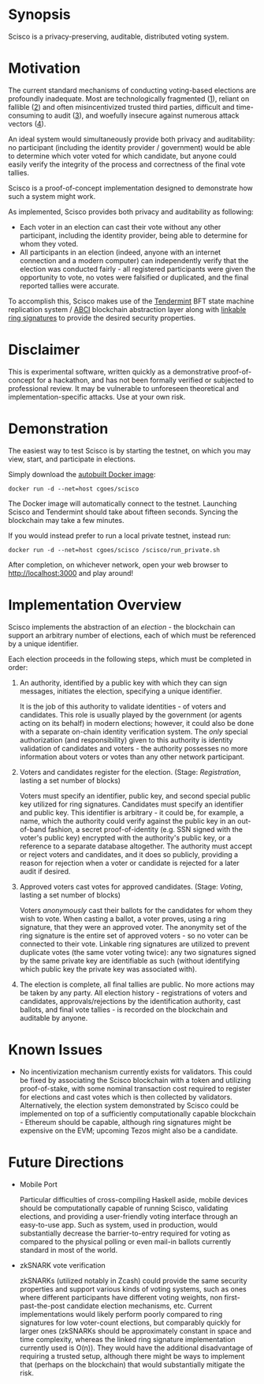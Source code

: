 # Synopsis

Scisco is a privacy-preserving, auditable, distributed voting system.

# Motivation

The current standard mechanisms of conducting voting-based elections are profoundly inadequate. Most are technologically fragmented ([1](https://www.eac.gov/voting-equipment/managing-election-technology/)), reliant on fallible ([2](https://www.theguardian.com/technology/2017/jun/05/russia-us-election-hack-voting-system-nsa-report)) and often misincentivized trusted third parties, difficult and time-consuming to audit ([3](https://www.verifiedvoting.org/resources/post-election-audits/)), and woefully insecure against numerous attack vectors ([4](https://www.bloomberg.com/news/articles/2017-06-13/russian-breach-of-39-states-threatens-future-u-s-elections)).

An ideal system would simultaneously provide both privacy and auditability: no participant (including the identity provider / government) would be able to determine which voter voted for which candidate, but anyone could easily verify the integrity of the process and correctness of the final vote tallies.

Scisco is a proof-of-concept implementation designed to demonstrate how such a system might work.

As implemented, Scisco provides both privacy and auditability as following:

- Each voter in an election can cast their vote without any other participant, including the identity provider, being able to determine for whom they voted.
- All participants in an election (indeed, anyone with an internet connection and a modern computer) can independently verify that the election was conducted fairly - all registered participants were given the opportunity to vote, no votes were falsified or duplicated, and the final reported tallies were accurate.

To accomplish this, Scisco makes use of the [Tendermint](https://tendermint.com/) BFT state machine replication system / [ABCI](https://github.com/tendermint/abci) blockchain abstraction layer along with [linkable ring signatures](https://link.springer.com/chapter/10.1007%2F11424826_65#page-1) to provide the desired security properties.

# Disclaimer

This is experimental software, written quickly as a demonstrative proof-of-concept for a hackathon, and has not been formally verified or subjected to professional review. It may be vulnerable to unforeseen theoretical and implementation-specific attacks. Use at your own risk.

# Demonstration

The easiest way to test Scisco is by starting the testnet, on which you may view, start, and participate in elections.

Simply download the [autobuilt Docker image](https://hub.docker.com/r/cgoes/scisco):

```
docker run -d --net=host cgoes/scisco
```

The Docker image will automatically connect to the testnet. Launching Scisco and Tendermint should take about fifteen seconds. Syncing the blockchain may take a few minutes.

If you would instead prefer to run a local private testnet, instead run:

```
docker run -d --net=host cgoes/scisco /scisco/run_private.sh
```

After completion, on whichever network, open your web browser to [http://localhost:3000](http://localhost:3000) and play around!

# Implementation Overview

Scisco implements the abstraction of an *election* - the blockchain can support an arbitrary number of elections, each of which must be referenced by a unique identifier.

Each election proceeds in the following steps, which must be completed in order:

1. An authority, identified by a public key with which they can sign messages, initiates the election, specifying a unique identifier.

   It is the job of this authority to validate identities - of voters and candidates. This role is usually played by the government (or agents acting on its behalf) in modern elections; however, it could also be done with a separate on-chain identity verification system.
   The *only* special authorization (and responsibility) given to this authority is identity validation of candidates and voters - the authority possesses no more information about voters or votes than any other network participant.

2. Voters and candidates register for the election. (Stage: _Registration_, lasting a set number of blocks)

   Voters must specify an identifier, public key, and second special public key utilized for ring signatures. Candidates must specify an identifier and public key.
   This identifier is arbitrary - it could be, for example, a name, which the authority could verify against the public key in an out-of-band fashion, a secret proof-of-identity (e.g. SSN signed with the voter's public key) encrypted with the authority's public key, or a reference to a separate database altogether.
   The authority must accept or reject voters and candidates, and it does so publicly, providing a reason for rejection when a voter or candidate is rejected for a later audit if desired. 

3. Approved voters cast votes for approved candidates. (Stage: _Voting_, lasting a set number of blocks)

   Voters *anonymously* cast their ballots for the candidates for whom they wish to vote. When casting a ballot, a voter proves, using a ring signature, that they were an approved voter.
   The anonymity set of the ring signature is the entire set of approved voters - so no voter can be connected to their vote.
   Linkable ring signatures are utilized to prevent duplicate votes (the same voter voting twice): any two signatures signed by the same private key are identifiable as such (without identifying which public key the private key was associated with).

4. The election is complete, all final tallies are public. No more actions may be taken by any party. All election history - registrations of voters and candidates, approvals/rejections by the identification authority, cast ballots, and final vote tallies - is recorded on the blockchain and auditable by anyone.

# Known Issues

- No incentivization mechanism currently exists for validators. This could be fixed by associating the Scisco blockchain with a token and utilizing proof-of-stake, with some nominal transaction cost required to register for elections and cast votes which is then collected by validators.
  Alternatively, the election system demonstrated by Scisco could be implemented on top of a sufficiently computationally capable blockchain - Ethereum should be capable, although ring signatures might be expensive on the EVM; upcoming Tezos might also be a candidate.

# Future Directions

- Mobile Port

  Particular difficulties of cross-compiling Haskell aside, mobile devices should be computationally capable of running Scisco, validating elections, and providing a user-friendly voting interface through an easy-to-use app. Such as system, used in production, would substantially decrease the barrier-to-entry required for voting as compared to the physical polling or even mail-in ballots currently standard in most of the world.

- zkSNARK vote verification

  zkSNARKs (utilized notably in Zcash) could provide the same security properties and support various kinds of voting systems, such as ones where different participants have different voting weights, non first-past-the-post candidate election mechanisms, etc. Current implementations would likely perform poorly compared to ring signatures for low voter-count elections, but comparably quickly for larger ones (zkSNARKs should be approximately constant in space and time complexity, whereas the linked ring signature implementation currently used is O(n)). They would have the additional disadvantage of requiring a trusted setup, although there might be ways to implement that (perhaps on the blockchain) that would substantially mitigate the risk.
